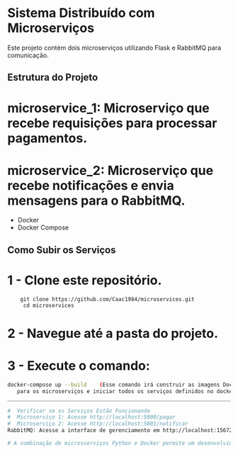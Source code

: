# Sistema Distribuído com Microserviços

Este projeto contém dois microserviços utilizando Flask e RabbitMQ para comunicação.

## Estrutura do Projeto

   #      microservice_1: Microserviço que recebe requisições para processar pagamentos.
   #      microservice_2: Microserviço que recebe notificações e envia mensagens para o RabbitMQ.

- Docker
- Docker Compose

## Como Subir os Serviços

# 1 - Clone este repositório.
        git clone https://github.com/Caac1984/microservices.git
         cd microservices
# 2 - Navegue até a pasta do projeto.
# 3 - Execute o comando:

   ```bash
   docker-compose up --build    (Esse comando irá construir as imagens Docker
      para os microserviços e iniciar todos os serviços definidos no docker-compose.yml.)
_____________________________________________________________________________________________

  #  Verificar se os Serviços Estão Funcionando
  #  Microserviço 1: Acesse http://localhost:5000/pagar
  #  Microserviço 2: Acesse http://localhost:5001/notificar
RabbitMQ: Acesse a interface de gerenciamento em http://localhost:15672 (usuário: guest, admin, senha: guest, 123)

# A combinação de microsserviços Python e Docker permite um desenvolvimento simples, ágil, uma implantação mais eficiente e a capacidade de lidar com cargas variáveis.
